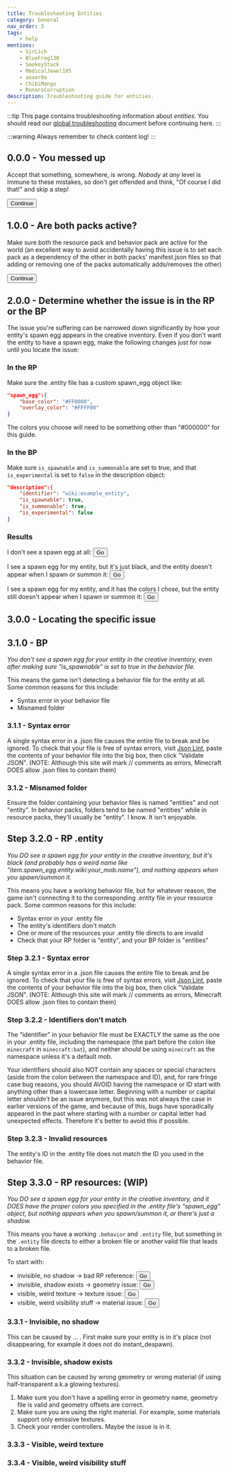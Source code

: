 ```yaml
---
title: Troubleshooting Entities
category: General
nav_order: 3
tags:
    - help
mentions:
    - SirLich
    - BlueFrog130
    - SmokeyStack
    - MedicalJewel105
    - aexer0e
    - ChibiMango
    - RonarsCorruption
description: Troubleshooting guide for entities.
---
```


:::tip
This page contains troubleshooting information about _entities_. You should read our [global troubleshooting](/guide/troubleshooting) document before continuing here.
:::

:::warning
Always remember to check content log!
:::

## 0.0.0 - You messed up

Accept that something, somewhere, is wrong. _Nobody_ at _any_ level is immune to these mistakes, so don't get offended and think, "Of course I did that!" and skip a step!

<Button link="#_1-0-0-are-both-packs-active">Continue</Button>

## 1.0.0 - Are both packs active?

Make sure both the resource pack and behavior pack are active for the world (an excellent way to avoid accidentally having this issue is to set each pack as a dependency of the other in both packs' manifest.json files so that adding or removing one of the packs automatically adds/removes the other)

<Button link="#_2-0-0-determine-whether-the-issue-is-in-the-rp-or-the-bp">Continue</Button>

## 2.0.0 - Determine whether the issue is in the RP or the BP

The issue you're suffering can be narrowed down significantly by how your entity's spawn egg appears in the creative inventory. Even if you don't want the entity to have a spawn egg, make the following changes just for now until you locate the issue:

### In the RP

Make sure the .entity file has a custom spawn_egg object like:

<CodeHeader></CodeHeader>

```json
"spawn_egg":{
    "base_color": "#FF0000",
    "overlay_color": "#FFFF00"
}
```

The colors you choose will need to be something other than "#000000" for this guide.

### In the BP

Make sure `is_spawnable` and `is_summonable` are set to true, and that `is_experimental` is set to `false` in the description object:

<CodeHeader></CodeHeader>

```json
"description":{
    "identifier": "wiki:example_entity",
    "is_spawnable": true,
    "is_summonable": true,
    "is_experimental": false
}
```

### Results

I don't see a spawn egg at all: <Button link="#_3-1-0-bp">Go</Button>

I see a spawn egg for my entity, but it's just black, and the entity doesn't appear when I spawn or summon it: <Button link="#step-3-2-0-rp-entity">Go</Button>

I see a spawn egg for my entity, and it has the colors I chose, but the entity still doesn't appear when I spawn or summon it: <Button link="#step-3-3-0-rp-resources-still-writing-because-this-is-going-to-be-extensive">Go</Button>

## 3.0.0 - Locating the specific issue

## 3.1.0 - BP

_You don't see a spawn egg for your entity in the creative inventory, even after making sure "is_spawnable" is set to true in the behavior file._

This means the game isn't detecting a behavior file for the entity at all. Some common reasons for this include:

-   Syntax error in your behavior file
-   Misnamed folder

### 3.1.1 - Syntax error

A single syntax error in a .json file causes the entire file to break and be ignored. To check that your file is free of syntax errors, visit [Json Lint](https://jsonlint.com/), paste the contents of your behavior file into the big box, then click "Validate JSON".
(NOTE: Although this site will mark // comments as errors, Minecraft DOES allow .json files to contain them)

### 3.1.2 - Misnamed folder

Ensure the folder containing your behavior files is named "entities" and not "entity". In behavior packs, folders tend to be named "entities" while in resource packs, they'll usually be "entity". I know. It isn't enjoyable.

## Step 3.2.0 - RP .entity

_You DO see a spawn egg for your entity in the creative inventory, but it's black (and probably has a weird name like "item.spawn_egg.entity.wiki:your_mob.name"), and nothing appears when you spawn/summon it._

This means you have a working behavior file, but for whatever reason, the game isn't connecting it to the corresponding .entity file in your resource pack. Some common reasons for this include:

-   Syntax error in your .entity file
-   The entity's identifiers don't match
-   One or more of the resources your .entity file directs to are invalid
-   Check that your RP folder is "entity", and your BP folder is "entities"

### Step 3.2.1 - Syntax error

A single syntax error in a .json file causes the entire file to break and be ignored. To check that your file is free of syntax errors, visit [Json Lint](https://jsonlint.com/), paste the contents of your behavior file into the big box, then click "Validate JSON".
(NOTE: Although this site will mark // comments as errors, Minecraft DOES allow .json files to contain them)

### Step 3.2.2 - Identifiers don't match

The "identifier" in your behavior file must be EXACTLY the same as the one in your .entity file, including the namespace (the part before the colon like `minecraft` in `minecraft:bat`), and neither should be using `minecraft` as the namespace unless it's a default mob.

Your identifiers should also NOT contain any spaces or special characters (aside from the colon between the namespace and ID), and, for rare fringe case bug reasons, you should AVOID having the namespace or ID start with anything other than a lowercase letter. Beginning with a number or capital letter _shouldn't_ be an issue anymore, but this was not always the case in earlier versions of the game, and because of this, bugs have sporadically appeared in the past where starting with a number or capital letter had unexpected effects. Therefore it's better to avoid this if possible.

### Step 3.2.3 - Invalid resources

The entity's ID in the .entity file does not match the ID you used in the behavior file.

## Step 3.3.0 - RP resources: (WIP)

_You DO see a spawn egg for your entity in the creative inventory, and it DOES have the proper colors you specified in the .entity file's "spawn_egg" object, but nothing appears when you spawn/summon it, or there's just a shadow._

This means you have a working `.behavior` and `.entity` file, but something in the `.entity` file directs to either a broken file or another valid file that leads to a broken file.

To start with:

-   invisible, no shadow -> bad RP reference: <Button link="#_3-3-1-invisible-no-shadow">Go</Button>
-   invisible, shadow exists -> geometry issue: <Button link="#_3-3-2-invisible-shadow-exists">Go</Button>
-   visible, weird texture -> texture issue: <Button link="#_3-3-3-visible-weird-texture">Go</Button>
-   visible, weird visibility stuff -> material issue: <Button link="#_3-3-4-visible-weird-visibility-stuff">Go</Button>

### 3.3.1 - Invisible, no shadow

This can be caused by ... . First make sure your entity is in it's place (not disappearing, for example it does not do instant_despawn).

### 3.3.2 - Invisible, shadow exists

This situation can be caused by wrong geometry or wrong material (if using half-transparent a.k.a glowing textures).

1. Make sure you don't have a spelling error in geometry name, geometry file is valid and geometry offsets are correct.
2. Make sure you are using the right material. For example, some materials support only emissive textures.
3. Check your render controllers. Maybe the issue is in it.

### 3.3.3 - Visible, weird texture

### 3.3.4 - Visible, weird visibility stuff
